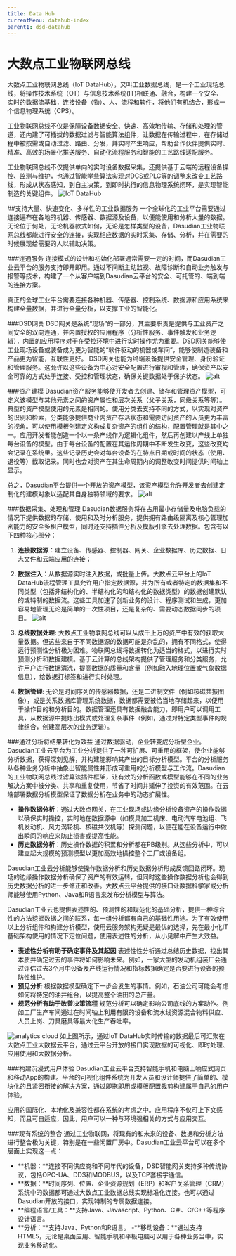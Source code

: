 ```yaml
---
title: Data Hub
currentMenu: datahub-index
parent1: dsd-datahub
---
```


# 大数点工业物联网总线

大数点工业物联网总线（IoT DataHub），又叫工业数据总线，是一个工业现场总线，将操作技术系统（OT）与信息技术系统(IT)相联通、融合，构建一个安全、实时的数据流基础，连接设备（物）、人、流程和软件，将他们有机结合，形成一个信息物理系统（CPS）。

工业物联网总线不仅是保障设备数据安全、快速、高效地传输、存储和处理的管道，还内建了可插拔的数据过滤与智能算法组件，让数据在传输过程中，在存储过程中被按需或自动过滤、路由、分发，并实时产生响应，帮助合作伙伴提供实时、精准、高效的场景化推送服务、自动化流程服务和智能的工艺路线适配服务。

工业物联网总线不仅提供单向的实时设备数据采集，还提供基于云端的远程设备操控、监测与维护，也通过智能学些算法实现对DCS或PLC等的调整来改变工艺路线，形成从状态感知，到自主决策，到即时执行的信息物理系统闭环，是实现智能制造的关键组件。
![IoT DataHub](img/datahub.png)

##支持大量、快速变化、多样性的工业数据服务
一个全球化的工业平台需要通过连接遍布在各地的机器、传感器、数据源及设备，以便能使用和分析大量的数据。无论位于何处，无论机器款式如何，无论是怎样类型的设备，Dasudian工业物联网总线都能进行安全的连接，实现相应数据的实时采集、存储、分析，并在需要的时候展现给需要的人以辅助决策。

###连通服务
连接模式的设计和初始化部署通常需要一定的时间，而Dasudian工业云平台的服务支持即开即用。通过不间断主动监视、故障诊断和自动业务触发与报警等技术，构建了一个从客户端到Dasudian云平台的安全、可托管的、端到端的连接方案。

真正的全球工业平台需要连接各种机器、传感器、控制系统、数据源和应用系统来构建全量数据，并进行全量分析，以支撑工业的智能化。

###DSD网关
DSD网关是系统“现场”的一部分，其主要职责是提供与工业资产之间安全的双向连通，并内置授权的应用程序（分析性服务、事件触发和业务逻辑），内置的应用程序对于在受控环境中进行实时操作尤为重要。DSD网关能够使工业现场设备或装备成为更为智能的“软件驱动的机器或车间”，能够使制造装备和产品更为智能，互联性更好。
DSD网关也能为终端设备提供安全管理、身份验证和管理服务。这允许以这些设备为中心对安全配置进行审视和管理，确保资产以安全可靠的方式处于连接、受控和管理状态，确保关键数据处于保护状态。
 ![alt](img/gateway.png)

###资产建模
Dasudian资产服务能够使开发者去创建、储存和管理资产模型，可定义该模型与其他元素之间的资产属性和层次关系（父子关系，同级关系等等）。典型的资产模型使用的元素是相同的。使用分类去支持不同的方式，以实现对资产的识别和检索，分类能够提供商业内资产存活状态和需要访问资产的人员更为丰富的视角。可以使用模板创建定义构成复杂资产的组件的结构，配置管理就是其中之一。应用开发者能创造一个以一条产线作为逻辑化组件，然后再创建以产线上单独每台设备的模型。由于每台设备的配置在其运作周期中不断发生改变，这些改变均会记录在系统里。这些记录历史会对每台设备的在特点日期或时间的状态（使用、退役等）截取记录。同时也会对资产在其生命周期内的调整改变时间提供时间轴上显示。

总之，Dasudian平台提供一个开放的资产模型，该资产模型允许开发者去创建定制化的建模对象以适配其自身独特领域的要求。
![alt](img/streamline.png)

 
###数据采集、处理和管理
Dasudian数据服务将在占用最小存储量及电脑负载的情况下提供数据的存储、使用和及时分析服务，提供拥有路由级隔离及核心管理加密能力的安全多租户模型，同时还支持插件分析及模版引擎去处理数据。包含有以下四种核心部分：
1. **连接数据源**：建立设备、传感器、控制器、网关、企业数据库、历史数据、日志文件和云端应用的连接；
2. **数据注入**：从数据源实时注入数据，或批量上传。大数点云平台上的IoT DataHub流程管理工具允许用户指定数据源，并为所有或者特定的数据集和不同类型（包括非结构化的、半结构化的和结构化的数据类型）的数据创建默认的或特制的数据流。这些工具加速了创新业务的设计、程序测试和生成，更加容易地管理无论是简单的一次性项目，还是复杂的、需要动态数据同步的项目。
 ![alt](img/processing.png)
 
3. **总线数据处理**: 大数点工业物联网总线可以从成千上万的资产中有效的获取大量数据。但这些来自于不同数据源的数据可能是杂乱的，拥有不同格式，使得运行预测性分析极为困难。物联网总线将数据转化为适当的格式，以进行实时预测分析和数据建模。基于云计算的总线架构提供了管理服务和分类服务，允许用户进行数据清洗，提高数据的质量和含量（例如融入地理位置或气象数据信息），给数据打标签和进行实时处理。

4. **数据管理**: 无论是时间序列的传感器数据，还是二进制文件（例如核磁共振图像），或是关系数据库管理系统数据，数据都需要被恰当地存储起来，以便用于操作目的和分析目的。数据管理还具有数据融合能力，即用户可以调用工具，从数据源中提炼出模式或处理复杂事件（例如，通过对特定类型事件的规律组合，创建高层次的业务逻辑）。

###通过分析将结果转化为效益
通过数据驱动，企业转变成分析型企业。Dasudian工业云平台为工业分析提供了一种可扩展、可重用的框架，使企业能够分析数据，获得深刻见解，并构建能影响其产出的目标分析模型。平台的分析服务从各种业务分析中抽象出智能属性并形成可重用的分析模型与工作流。Dasudian的工业物联网总线过滤算法插件框架，让有效的分析函数或模型能够在不同的业务解决方案中被分类、共享和重复使用，节省了时间并延伸了投资的有效范围。在云端部署数据分析模型保证了数据分析在业务中的动态扩展性。


- **操作数据分析**：通过大数点网关，在工业现场或边缘分析设备资产的操作数据以确保实时操控，实时地在数据源中（如模具加工机床、电动汽车电池组、飞机发动机、风力涡轮机、核磁共仪机等）探测问题，以便在能在设备运行中做出瞬间的响应来防止损害或提高性能。
- **历史数据分析**：历史操作数据的积累和分析都在PB级别。从这些分析中，可以建立起大规模的预测模型以更加高效地操控整个工厂或设备组。

Dasudian工业云分析能够使操作数据分析和历史数据分析形成反馈回路闭环。现场的边缘操作数据分析确保了资产的有效运转，但同时这些操作数据分析也会得到历史数据分析的进一步修正和改善。大数点云平台提供的接口让数据科学家或分析师能够使用Python、Java和R语言来发布分析模型与算法。

Dasudian工业云也提供表述性的、预测性的和规范化的基础分析，提供一种综合性的方法挖掘数据之间的联系，每一组分析都有自己的基础性用途。为了有效使用以上分析组件和构建分析模型，使用云服务架构无疑是最优的选择，先在最小化IT基础架构使用的情况下定位问题，使用表述性的分析，从小见解中产生大效益。

- **表述性分析有助于确定事件及其起因** 表述性性分析通过总结历史数据，找出其本质并确定过去的事件将如何影响未来。例如，一家大型的发动机组装厂会通过评估过去3个月中设备及产线运行情况和指标数据确定是否要进行设备的预防性维护。
- **预见分析** 根据数据模型确定下一步会发生的事情。例如，石油公司可能会考虑如何将特定的油井组合，以提高整个油田的总产量。
- **规范分析有助于改善决策流程** 规范分析可以确定影响公司底线的方案动作。例如工厂生产车间通过在时间轴上利用有限的设备和流水线资源混合物料供应、人员上岗、刀具磨具等最大化生产吞吐率。

![analytics cloud](img/cloud.jpg)
如上图所示，通过IoT DataHub实时传输的数据最后可汇聚在大数点工业大数据云平台，通过云平台开放的接口实现数据的可视化、即时处理、应用使用和大数据分析。


###构建沉浸式用户体验
Dasudian工业云平台支持智能手机和电脑上响应式网页和移动App的构建。平台的可视化组件系统为开发人员和设计师提供了简单的、模块化的且紧密衔接的解决方案，通过即拖即用或模版配置裁剪构建属于自己的用户体验。

应用的国际化、本地化及兼容性都在系统的考虑之中。应用程序不仅可上下文感知，而且可自适应，因此，用户可以一种与环境强相关的方式与应用交互。

###现有系统的整合
通过工业物联网，将现有的和未来的设备、数据和分析方法进行整合极为关键，特别是在一些闲置厂房中。Dasudian工业云平台可以在多个层面上实现这一点：
- **机器：**连接不同供应商和不同年代的设备，DSD智能网关支持多种传统协议，包括OPC-UA、DDS和MODBUS，以及TCP套接字通信。
- **数据：**时间序列、位置、企业资源规划（ERP）和客户关系管理（CRM）系统中的数据都可通过大数点工业数据总线实现标准化连接。也可以通过Dasudian开放的接口，实现特制的专属数据连接。
- **编程语言/工具：**支持Java、Javascript、Python、C＃、C/C++等程序设计语言。
- **分析：**支持Java、Python和R语言。
-**移动设备：**通过支持HTML5，无论是桌面应用、智能手机和平板电脑可以用于各种业务当中，实现业务移动化。

